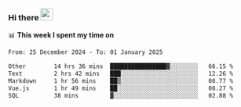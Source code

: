 ### Hi there <a href="https://www.gautamkrishnar.com/"><img src="https://media.giphy.com/media/hvRJCLFzcasrR4ia7z/giphy.gif" width="25px"></a>

📊 **This week I spent my time on**

<!--START_SECTION:waka-->

```txt
From: 25 December 2024 - To: 01 January 2025

Other        14 hrs 36 mins  ████████████████▓░░░░░░░░   66.15 %
Text         2 hrs 42 mins   ███░░░░░░░░░░░░░░░░░░░░░░   12.26 %
Markdown     1 hr 56 mins    ██▒░░░░░░░░░░░░░░░░░░░░░░   08.77 %
Vue.js       1 hr 49 mins    ██░░░░░░░░░░░░░░░░░░░░░░░   08.27 %
SQL          38 mins         ▓░░░░░░░░░░░░░░░░░░░░░░░░   02.88 %
```

<!--END_SECTION:waka-->
